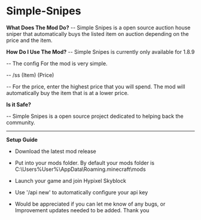 # Simple-Snipes


**What Does The Mod Do?**
-- Simple Snipes is a open source auction house sniper that automatically buys the listed item on auction depending on the price and the item.


**How Do I Use The Mod?**
-- Simple Snipes is currently only available for 1.8.9


-- The config For the mod is very simple. 

-- /ss (Item) (Price)

-- For the price, enter the highest price that you will spend. The mod will automatically buy the item that is at a lower price.

**Is it Safe?**

-- Simple Snipes is a open source project dedicated to helping back the community.


---------------------------------------------------------------------------------------------------------------------

**Setup Guide**

- Download the latest mod release

- Put into your mods folder. By default your mods folder is C:\Users\%User%\AppData\Roaming\.minecraft\mods

- Launch your game and join Hypixel Skyblock

- Use '/api new' to automatically configure your api key




- Would be appreciated if you can let me know of any bugs, or Improvement updates needed to be added. Thank you

